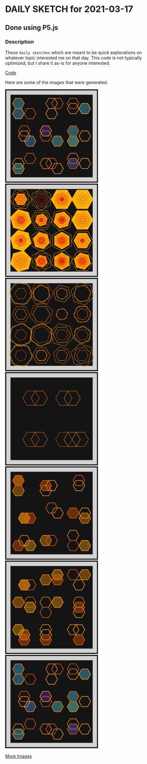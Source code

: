 # DAILY SKETCH for 2021-03-17

## Done using P5.js

### Description

These `daily sketches` which are meant to be quick explorations     on whatever topic interested me on that day. This code is not typically optimized, but I share it as-is     for anyone interested.

[Code](2021-03-17) 

Here are some of the images that were generated.

<img src = 'images/keep0.png' width = '300'> 
<img src = 'images/keep_2021-3-17-17-30-55-21658.png' width = '300'> 
<img src = 'images/keep_2021-3-17-17-35-23-24400.png' width = '300'> 
<img src = 'images/keep_2021-3-17-17-55-3-77700.png' width = '300'> 
<img src = 'images/keep_2021-3-17-18-4-32-113455.png' width = '300'> 
<img src = 'images/keep_2021-3-17-22-36-5-22438.png' width = '300'> 
<img src = 'images/keep_2021-3-17-22-39-47-16001.png' width = '300'> 


[More Images](2021-03-17/images) 

